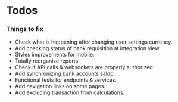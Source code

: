 # Todos

### Things to fix

* Check what is happening after changing user settings currency.
* Add checking status of bank requisition at integration view.
* Styles improvements for mobile.
* Totally reorganize reports.
* Check if API calls & websockets are properly authorized.
* Add synchronizing bank accounts saldo.
* Functional tests for endpoints & services.
* Add navigation links on some pages.
* Add excluding transaction from calculations.
